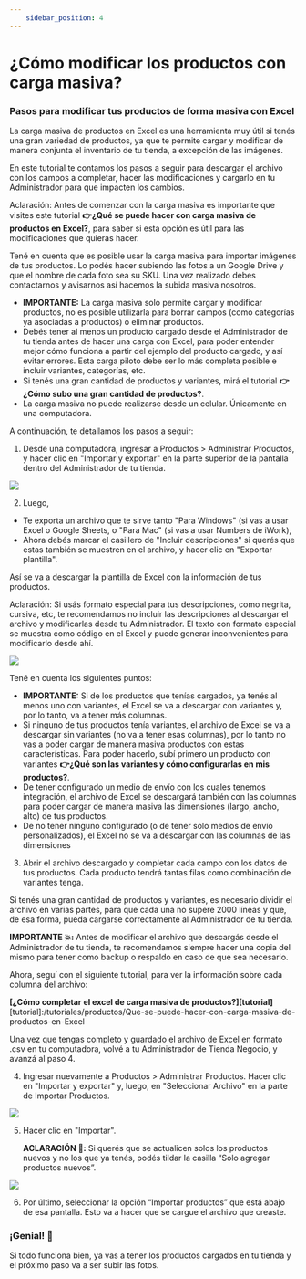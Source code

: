 ```yaml
---
    sidebar_position: 4
---
```

# ¿Cómo modificar los productos con carga masiva?

### Pasos para modificar tus productos de forma masiva con Excel

La carga masiva de productos en Excel es una herramienta muy útil si tenés una gran variedad de productos, ya que te permite cargar y modificar de manera conjunta el inventario de tu tienda, a excepción de las imágenes.

En este tutorial te contamos los pasos a seguir para descargar el archivo con los campos a completar, hacer las modificaciones y cargarlo en tu Administrador para que impacten los cambios.

Aclaración: Antes de comenzar con la carga masiva es importante que visites este tutorial **👉¿Qué se puede hacer con carga masiva de productos en Excel?**, para saber si esta opción es útil para las modificaciones que quieras hacer.

Tené en cuenta que es posible usar la carga masiva para importar imágenes de tus productos. Lo podés hacer subiendo las fotos a un Google Drive y que el nombre de cada foto sea su SKU. Una vez realizado debes contactarnos y avisarnos así hacemos la subida masiva nosotros. 

- **IMPORTANTE:** La carga masiva solo permite cargar y modificar productos, no es posible utilizarla para borrar campos (como categorías ya asociadas a productos) o eliminar productos.
- Debés tener al menos un producto cargado desde el Administrador de tu tienda antes de hacer una carga con Excel, para poder entender mejor cómo funciona a partir del ejemplo del producto cargado, y así evitar errores. Esta carga piloto debe ser lo más completa posible e incluir variantes, categorías, etc.
- Si tenés una gran cantidad de productos y variantes, mirá el tutorial **👉¿Cómo subo una gran cantidad de productos?**.
- La carga masiva no puede realizarse desde un celular. Únicamente en una computadora.

A continuación, te detallamos los pasos a seguir:

1. Desde una computadora, ingresar a Productos > Administrar Productos, y hacer clic en "Importar y exportar" en la parte superior de la pantalla dentro del Administrador de tu tienda.

![](/Fotos/Productos/ComoModificarLosProductosConCargaMasiva/ComoModificarLosProductosConCargaMasiva-1.jpg)

2. Luego,
- Te exporta un archivo que te sirve tanto "Para Windows" (si vas a usar Excel o Google Sheets, o "Para Mac" (si vas a usar Numbers de iWork), 
- Ahora debés marcar el casillero de "Incluir descripciones" si querés que estas también se muestren en el archivo, y hacer clic en "Exportar plantilla".

Así se va a descargar la plantilla de Excel con la información de tus productos.

Aclaración: Si usás formato especial para tus descripciones, como negrita, cursiva, etc, te recomendamos no incluir las descripciones al descargar el archivo y modificarlas desde tu Administrador. El texto con formato especial se muestra como código en el Excel y puede generar inconvenientes para modificarlo desde ahí. 

![](/Fotos/Productos/ComoModificarLosProductosConCargaMasiva/ComoModificarLosProductosConCargaMasiva2.jpg)

Tené en cuenta los siguientes puntos:
- **IMPORTANTE:** Si de los productos que tenías cargados, ya tenés al menos uno con variantes, el Excel se va a descargar con variantes y, por lo tanto, va a tener más columnas.
- Si ninguno de tus productos tenía variantes, el archivo de Excel se va a descargar sin variantes (no va a tener esas columnas), por lo tanto no vas a poder cargar de manera masiva productos con estas características. Para poder hacerlo, subí primero un producto con variantes **👉¿Qué son las variantes y cómo configurarlas en mis productos?**.
- De tener configurado un medio de envío con los cuales tenemos integración, el archivo de Excel se descargará también con las columnas para poder cargar de manera masiva las dimensiones (largo, ancho, alto) de tus productos.
- De no tener ninguno configurado (o de tener solo medios de envío personalizados), el Excel no se va a descargar con las columnas de las dimensiones
3. Abrir el archivo descargado y completar cada campo con los datos de tus productos. Cada producto tendrá tantas filas como combinación de variantes tenga. 

 Si tenés una gran cantidad de productos y variantes, es necesario dividir el archivo en varias partes, para que cada una no supere 2000 líneas y que, de esa forma, pueda cargarse correctamente al Administrador de tu tienda.

**IMPORTANTE 💥:** Antes de modificar el archivo que descargás desde el Administrador de tu tienda, te recomendamos siempre hacer una copia del mismo para tener como backup o respaldo en caso de que sea necesario.

Ahora, seguí con el siguiente tutorial, para ver la información sobre cada columna del archivo:

**[¿Cómo completar el excel de carga masiva de productos?][tutorial]** 
[tutorial]:/tutoriales/productos/Que-se-puede-hacer-con-carga-masiva-de-productos-en-Excel

Una vez que tengas completo y guardado el archivo de Excel en formato .csv en tu computadora, volvé a tu Administrador de Tienda Negocio, y avanzá al paso 4.

4. Ingresar nuevamente a Productos > Administrar Productos. Hacer clic en "Importar y exportar" y, luego, en "Seleccionar Archivo" en la parte de Importar Productos.

![](/Fotos/Productos/ComoModificarLosProductosConCargaMasiva/Importar-productos-1.jpg)

5. Hacer clic en "Importar".

    **ACLARACIÓN 📢:** Si querés que se actualicen solos los productos nuevos y no los que ya tenés, podés tildar la casilla “Solo agregar productos nuevos”. 

![](/Fotos/Productos/ComoModificarLosProductosConCargaMasiva/Importar-productos-2.jpg)

6. Por último, seleccionar la opción “Importar productos” que está abajo de esa pantalla. Esto va a hacer que se cargue el archivo que creaste.

### ¡Genial! 🙌
Si todo funciona bien, ya vas a tener los productos cargados en tu tienda y el próximo paso va a ser subir las fotos. 